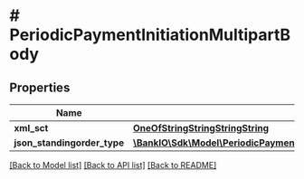 # # PeriodicPaymentInitiationMultipartBody

## Properties

Name | Type | Description | Notes
------------ | ------------- | ------------- | -------------
**xml_sct** | [**OneOfStringStringStringString**](OneOfStringStringStringString.md) |  | [optional] 
**json_standingorder_type** | [**\BankIO\Sdk\Model\PeriodicPaymentInitiationXmlPart2StandingorderTypeJson**](PeriodicPaymentInitiationXmlPart2StandingorderTypeJson.md) |  | [optional] 

[[Back to Model list]](../../README.md#documentation-for-models) [[Back to API list]](../../README.md#documentation-for-api-endpoints) [[Back to README]](../../README.md)


